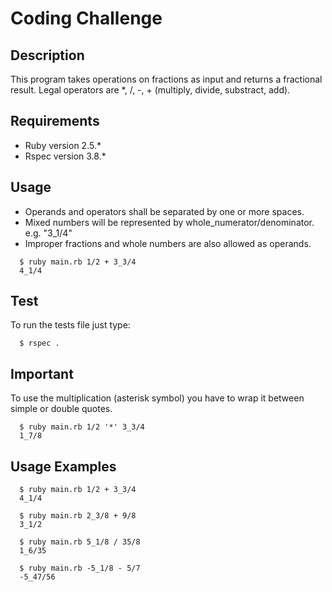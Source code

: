 # Coding Challenge 

## Description

This program takes operations on fractions as input and returns a fractional result. Legal operators are \*, /, -, + (multiply, divide, substract, add). 

## Requirements

- Ruby version 2.5.*
- Rspec version 3.8.*

## Usage

- Operands and operators shall be separated by one or more spaces.
- Mixed numbers will be represented by whole_numerator/denominator. e.g. "3_1/4"
- Improper fractions and whole numbers are also allowed as operands.
```
  $ ruby main.rb 1/2 + 3_3/4
  4_1/4
```

## Test

To run the tests file just type:
```
  $ rspec .
```
## Important

To use the multiplication (asterisk symbol) you have to wrap it between simple or double quotes.
```
  $ ruby main.rb 1/2 '*' 3_3/4
  1_7/8
```

## Usage Examples
```
  $ ruby main.rb 1/2 + 3_3/4
  4_1/4
  
  $ ruby main.rb 2_3/8 + 9/8
  3_1/2
  
  $ ruby main.rb 5_1/8 / 35/8
  1_6/35
  
  $ ruby main.rb -5_1/8 - 5/7
  -5_47/56
```
